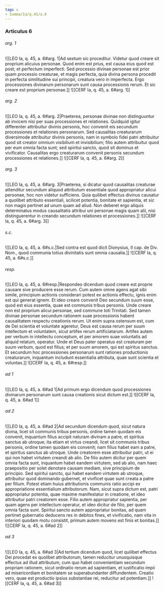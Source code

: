 ```yaml
---
tags : 
- Summa/Ia/q.45/a.6
---
```


### Articulus 6

###### arg. 1
![[LEO Ia, q. 45, a. 6#arg. 1|Ad sextum sic proceditur. Videtur quod creare sit proprium alicuius personae. Quod enim est prius, est causa eius quod est post; et perfectum imperfecti. Sed processio divinae personae est prior quam processio creaturae, et magis perfecta, quia divina persona procedit in perfecta similitudine sui principii, creatura vero in imperfecta. Ergo processiones divinarum personarum sunt causa processionis rerum. Et sic creare est proprium personae.]]
![[CERF Ia, q. 45, a. 6#arg. 1]]

###### arg. 2
![[LEO Ia, q. 45, a. 6#arg. 2|Praeterea, personae divinae non distinguuntur ab invicem nisi per suas processiones et relationes. Quidquid igitur differenter attribuitur divinis personis, hoc convenit eis secundum processiones et relationes personarum. Sed causalitas creaturarum diversimode attribuitur divinis personis, nam in symbolo fidei patri attribuitur quod sit creator omnium visibilium et invisibilium; filio autem attribuitur quod per eum omnia facta sunt; sed spiritui sancto, quod sit dominus et vivificator. Causalitas ergo creaturarum convenit personis secundum processiones et relationes.]]
![[CERF Ia, q. 45, a. 6#arg. 2]]

###### arg. 3
![[LEO Ia, q. 45, a. 6#arg. 3|Praeterea, si dicatur quod causalitas creaturae attenditur secundum aliquod attributum essentiale quod appropriatur alicui personae, hoc non videtur sufficiens. Quia quilibet effectus divinus causatur a quolibet attributo essentiali, scilicet potentia, bonitate et sapientia, et sic non magis pertinet ad unum quam ad aliud. Non deberet ergo aliquis determinatus modus causalitatis attribui uni personae magis quam alii, nisi distinguerentur in creando secundum relationes et processiones.]]
![[CERF Ia, q. 45, a. 6#arg. 3]]

###### s.c.
![[LEO Ia, q. 45, a. 6#s.c.|Sed contra est quod dicit Dionysius, II cap. de Div. Nom., quod communia totius divinitatis sunt omnia causalia.]]
![[CERF Ia, q. 45, a. 6#s.c.]]

###### resp.
![[LEO Ia, q. 45, a. 6#resp.|Respondeo dicendum quod creare est proprie causare sive producere esse rerum. Cum autem omne agens agat sibi simile, principium actionis considerari potest ex actionis effectu, ignis enim est qui generat ignem. Et ideo creare convenit Deo secundum suum esse, quod est eius essentia, quae est communis tribus personis. Unde creare non est proprium alicui personae, sed commune toti Trinitati. Sed tamen divinae personae secundum rationem suae processionis habent causalitatem respectu creationis rerum. Ut enim supra ostensum est, cum de Dei scientia et voluntate ageretur, Deus est causa rerum per suum intellectum et voluntatem, sicut artifex rerum artificiatarum. Artifex autem per verbum in intellectu conceptum, et per amorem suae voluntatis ad aliquid relatum, operatur. Unde et Deus pater operatus est creaturam per suum verbum, quod est filius; et per suum amorem, qui est spiritus sanctus. Et secundum hoc processiones personarum sunt rationes productionis creaturarum, inquantum includunt essentialia attributa, quae sunt scientia et voluntas.]]
![[CERF Ia, q. 45, a. 6#resp.]]

###### ad 1
![[LEO Ia, q. 45, a. 6#ad 1|Ad primum ergo dicendum quod processiones divinarum personarum sunt causa creationis sicut dictum est.]]
![[CERF Ia, q. 45, a. 6#ad 1]]

###### ad 2
![[LEO Ia, q. 45, a. 6#ad 2|Ad secundum dicendum quod, sicut natura divina, licet sit communis tribus personis, ordine tamen quodam eis convenit, inquantum filius accipit naturam divinam a patre, et spiritus sanctus ab utroque; ita etiam et virtus creandi, licet sit communis tribus personis, ordine tamen quodam eis convenit; nam filius habet eam a patre, et spiritus sanctus ab utroque. Unde creatorem esse attribuitur patri, ut ei qui non habet virtutem creandi ab alio. De filio autem dicitur per quem omnia facta sunt, inquantum habet eandem virtutem, sed ab alio, nam haec praepositio per solet denotare causam mediam, sive principium de principio. Sed spiritui sancto, qui habet eandem virtutem ab utroque, attribuitur quod dominando gubernet, et vivificet quae sunt creata a patre per filium. Potest etiam huius attributionis communis ratio accipi ex appropriatione essentialium attributorum. Nam, sicut supra dictum est, patri appropriatur potentia, quae maxime manifestatur in creatione, et ideo attribuitur patri creatorem esse. Filio autem appropriatur sapientia, per quam agens per intellectum operatur, et ideo dicitur de filio, per quem omnia facta sunt. Spiritui sancto autem appropriatur bonitas, ad quam pertinet gubernatio deducens res in debitos fines, et vivificatio, nam vita in interiori quodam motu consistit, primum autem movens est finis et bonitas.]]
![[CERF Ia, q. 45, a. 6#ad 2]]

###### ad 3
![[LEO Ia, q. 45, a. 6#ad 3|Ad tertium dicendum quod, licet quilibet effectus Dei procedat ex quolibet attributorum, tamen reducitur unusquisque effectus ad illud attributum, cum quo habet convenientiam secundum propriam rationem, sicut ordinatio rerum ad sapientiam, et iustificatio impii ad misericordiam et bonitatem se superabundanter diffundentem. Creatio vero, quae est productio ipsius substantiae rei, reducitur ad potentiam.]]
![[CERF Ia, q. 45, a. 6#ad 3]]

